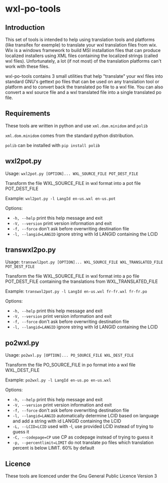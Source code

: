 wxl-po-tools
============

Introduction
------------

This set of tools is intended to help using translation tools and platforms (like transifex for exemple) to translate your wxl translation files from wix.
Wix is a windows framework to build MSI installation files that can produce localized installers using XML files containing the localized strings (called wxl files). Unfortunately, a lot (if not most) of the translation platforms can't work with these files.

wxl-po-tools contains 3 small utilities that help "translate" your wxl files into standard GNU's gettext po files that can be used on any translation tool or platform and to convert back the translated po file to a wxl file.
You can also convert a wxl source file and a wxl translated file into a single translated po file.

Requirements
------------

These tools are written in python and use `xml.dom.minidom` and `polib`

`xml.dom.minidom` comes from the standard python distribution.

`polib` can be installed with `pip install polib`

wxl2pot.py
----------

Usage: `wxl2pot.py [OPTION]... WXL_SOURCE_FILE POT_DEST_FILE`

Transform the file WXL_SOURCE_FILE in wxl format into a pot file POT_DEST_FILE

Example: `wxl2pot.py -l LangId en-us.wxl en-us.pot`

Options:
* `-h, --help`             print this help message and exit
* `-V, --version`          print version information and exit
* `-f, --force`            don't ask before overwriting destination file
* `-l, --langid=LANGID`    ignore string with Id LANGID containing the LCID

transwxl2po.py
--------------

Usage: `transwxl2pot.py [OPTION]... WXL_SOURCE_FILE WXL_TRANSLATED_FILE POT_DEST_FILE`

Transform the file WXL_SOURCE_FILE in wxl format into a po file POT_DEST_FILE
containing the translations from WXL_TRANSLATED_FILE

Example: `transwxl2pot.py -l LangId en-us.wxl fr-fr.wxl fr-fr.po`

Options:
* `-h, --help`             print this help message and exit
* `-V, --version`          print version information and exit
* `-f, --force`            don't ask before overwriting destination file
* `-l, --langid=LANGID`    ignore string with Id LANGID containing the LCID

po2wxl.py
---------

Usage: `po2wxl.py [OPTION]... PO_SOURCE_FILE WXL_DEST_FILE`

Transform the file PO_SOURCE_FILE in po format into a wxl file WXL_DEST_FILE

Example: `po2wxl.py -l LangId en-us.po en-us.wxl`

Options:
* `-h, --help`                print this help message and exit
* `-V, --version`             print version information and exit
* `-f, --force`            don't ask before overwriting destination file
* `-l, --langid=LANGID`       automatically determine LCID based on language and add a string with id LANGID containing the LCID
* `-L, --LCID=LCID`           used with -l, use provided LCID instead of trying to guess it
* `-C, --codepage=CP`         use CP as codepage instead of trying to guess it
* `-p, --percentlimit=LIMIT`  do not translate po files which translation percent is below LIMIT. 60% by default

Licence
-------

These tools are licenced under the Gnu General Public Licence Version 3

